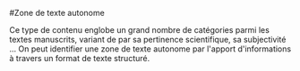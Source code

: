 #Zone de texte autonome
<p>Ce type de contenu englobe un grand nombre de catégories parmi les textes manuscrits, variant de par sa pertinence scientifique, sa subjectivité ... On peut identifier une zone de texte autonome par l'apport d'informations à travers un format de texte structuré.</p>